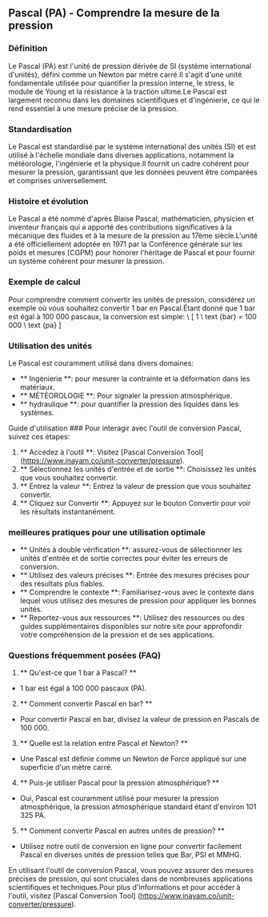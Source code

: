 ## Pascal (PA) - Comprendre la mesure de la pression

### Définition
Le Pascal (PA) est l'unité de pression dérivée de SI (système international d'unités), défini comme un Newton par mètre carré.Il s'agit d'une unité fondamentale utilisée pour quantifier la pression interne, le stress, le module de Young et la résistance à la traction ultime.Le Pascal est largement reconnu dans les domaines scientifiques et d'ingénierie, ce qui le rend essentiel à une mesure précise de la pression.

### Standardisation
Le Pascal est standardisé par le système international des unités (SI) et est utilisé à l'échelle mondiale dans diverses applications, notamment la météorologie, l'ingénierie et la physique.Il fournit un cadre cohérent pour mesurer la pression, garantissant que les données peuvent être comparées et comprises universellement.

### Histoire et évolution
Le Pascal a été nommé d'après Blaise Pascal, mathématicien, physicien et inventeur français qui a apporté des contributions significatives à la mécanique des fluides et à la mesure de la pression au 17ème siècle.L'unité a été officiellement adoptée en 1971 par la Conférence générale sur les poids et mesures (CGPM) pour honorer l'héritage de Pascal et pour fournir un système cohérent pour mesurer la pression.

### Exemple de calcul
Pour comprendre comment convertir les unités de pression, considérez un exemple où vous souhaitez convertir 1 bar en Pascal.Étant donné que 1 bar est égal à 100 000 pascaux, la conversion est simple:
\ [
1 \ text {bar} = 100 000 \ text {pa}
\]

### Utilisation des unités
Le Pascal est couramment utilisé dans divers domaines:
- ** Ingénierie **: pour mesurer la contrainte et la déformation dans les matériaux.
- ** MÉTÉOROLOGIE **: Pour signaler la pression atmosphérique.
- ** hydraulique **: pour quantifier la pression des liquides dans les systèmes.

Guide d'utilisation ###
Pour interagir avec l'outil de conversion Pascal, suivez ces étapes:
1. ** Accédez à l'outil **: Visitez [Pascal Conversion Tool] (https://www.inayam.co/unit-converter/pressure).
2. ** Sélectionnez les unités d'entrée et de sortie **: Choisissez les unités que vous souhaitez convertir.
3. ** Entrez la valeur **: Entrez la valeur de pression que vous souhaitez convertir.
4. ** Cliquez sur Convertir **: Appuyez sur le bouton Convertir pour voir les résultats instantanément.

### meilleures pratiques pour une utilisation optimale
- ** Unités à double vérification **: assurez-vous de sélectionner les unités d'entrée et de sortie correctes pour éviter les erreurs de conversion.
- ** Utilisez des valeurs précises **: Entrée des mesures précises pour des résultats plus fiables.
- ** Comprendre le contexte **: Familiarisez-vous avec le contexte dans lequel vous utilisez des mesures de pression pour appliquer les bonnes unités.
- ** Reportez-vous aux ressources **: Utilisez des ressources ou des guides supplémentaires disponibles sur notre site pour approfondir votre compréhension de la pression et de ses applications.

### Questions fréquemment posées (FAQ)

1. ** Qu'est-ce que 1 bar à Pascal? **
- 1 bar est égal à 100 000 pascaux (PA).

2. ** Comment convertir Pascal en bar? **
- Pour convertir Pascal en bar, divisez la valeur de pression en Pascals de 100 000.

3. ** Quelle est la relation entre Pascal et Newton? **
- Une Pascal est définie comme un Newton de Force appliqué sur une superficie d'un mètre carré.

4. ** Puis-je utiliser Pascal pour la pression atmosphérique? **
- Oui, Pascal est couramment utilisé pour mesurer la pression atmosphérique, la pression atmosphérique standard étant d'environ 101 325 PA.

5. ** Comment convertir Pascal en autres unités de pression? **
- Utilisez notre outil de conversion en ligne pour convertir facilement Pascal en diverses unités de pression telles que Bar, PSI et MMHG.

En utilisant l'outil de conversion Pascal, vous pouvez assurer des mesures précises de pression, qui sont cruciales dans de nombreuses applications scientifiques et techniques.Pour plus d'informations et pour accéder à l'outil, visitez [Pascal Conversion Tool] (https://www.inayam.co/unit-converter/pressure).